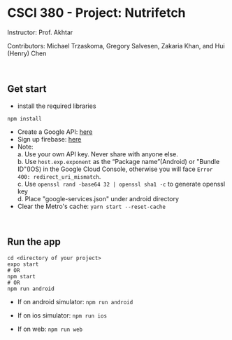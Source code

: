 # CSCI 380 - Project: Nutrifetch

Instructor: Prof. Akhtar

Contributors: Michael Trzaskoma, Gregory Salvesen, Zakaria Khan, and Hui (Henry) Chen

<br>

## Get start
 * install the required libraries<br>
  ```
  npm install
  ```
  * Create a Google API: <a href="https://console.developers.google.com/apis/dashboard"> here </a>
  * Sign up firebase: <a href="https://console.firebase.google.com/">here</a>
  * Note: <br>
    a. Use your own API key. Never share with anyone else. <br>
    b. Use ```host.exp.exponent``` as the “Package name”(Android) or "Bundle ID"(IOS) in the Google Cloud Console, otherwise you will face ```Error 400: redirect_uri_mismatch```.<br>
    c. Use ```openssl rand -base64 32 | openssl sha1 -c``` to generate openssl key<br>
    d. Place "google-services.json" under android directory
  * Clear the Metro's cache: ```yarn start --reset-cache```

<br>

  ## Run the app
  ```
  cd <directory of your project>
  expo start
  # OR 
  npm start 
  # OR 
  npm run android 
  ```

  - If on android simulator:
  ```npm run android```

  - If on ios simulator:
  ```npm run ios```

  - If on web:
  ```npm run web```
  
  <br>